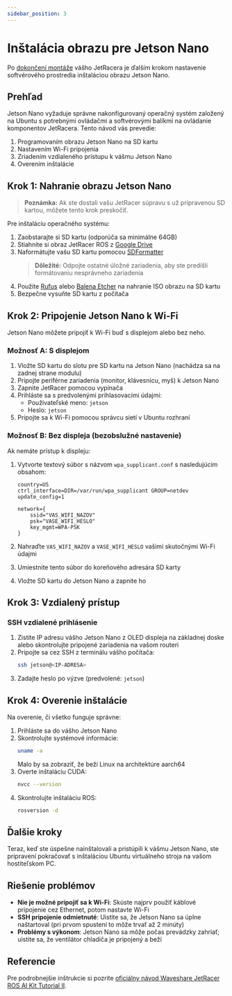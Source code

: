 ```yaml
---
sidebar_position: 3
---
```


# Inštalácia obrazu pre Jetson Nano

Po [dokončení montáže](/docs/assembly/assembly) vášho JetRacera je ďalším krokom nastavenie softvérového prostredia inštaláciou obrazu Jetson Nano.

## Prehľad

Jetson Nano vyžaduje správne nakonfigurovaný operačný systém založený na Ubuntu s potrebnými ovládačmi a softvérovými balíkmi na ovládanie komponentov JetRacera. Tento návod vás prevedie:

1. Programovaním obrazu Jetson Nano na SD kartu
2. Nastavením Wi-Fi pripojenia
3. Zriadením vzdialeného prístupu k vášmu Jetson Nano
4. Overením inštalácie

## Krok 1: Nahranie obrazu Jetson Nano

> **Poznámka:** Ak ste dostali vašu JetRacer súpravu s už pripravenou SD kartou, môžete tento krok preskočiť.

Pre inštaláciu operačného systému:

1. Zaobstarajte si SD kartu (odporúča sa minimálne 64GB)
2. Stiahnite si obraz JetRacer ROS z [Google Drive](https://drive.google.com/file/d/16OBLRNlrZaSkhVcC4xJ6VugtChmZw1_B/view?usp=sharing)
3. Naformátujte vašu SD kartu pomocou [SDFormatter](https://files.waveshare.com/upload/3/31/Panasonic_SDFormatter_%289%29.zip)
   > **Dôležité:** Odpojte ostatné úložné zariadenia, aby ste predišli formátovaniu nesprávneho zariadenia
4. Použite [Rufus](https://rufus.ie/en/) alebo [Balena Etcher](https://etcher.balena.io/) na nahranie ISO obrazu na SD kartu
5. Bezpečne vysuňte SD kartu z počítača

## Krok 2: Pripojenie Jetson Nano k Wi-Fi

Jetson Nano môžete pripojiť k Wi-Fi buď s displejom alebo bez neho.

### Možnosť A: S displejom

1. Vložte SD kartu do slotu pre SD kartu na Jetson Nano (nachádza sa na zadnej strane modulu)
2. Pripojte periférne zariadenia (monitor, klávesnicu, myš) k Jetson Nano
3. Zapnite JetRacer pomocou vypínača
4. Prihláste sa s predvolenými prihlasovacími údajmi:
   - Používateľské meno: `jetson`
   - Heslo: `jetson`
5. Pripojte sa k Wi-Fi pomocou správcu sietí v Ubuntu rozhraní

### Možnosť B: Bez displeja (bezobslužné nastavenie)

Ak nemáte prístup k displeju:

1. Vytvorte textový súbor s názvom `wpa_supplicant.conf` s nasledujúcim obsahom:

   ```
   country=US
   ctrl_interface=DIR=/var/run/wpa_supplicant GROUP=netdev
   update_config=1

   network={
       ssid="VAS_WIFI_NAZOV"
       psk="VASE_WIFI_HESLO"
       key_mgmt=WPA-PSK
   }
   ```

2. Nahraďte `VAS_WIFI_NAZOV` a `VASE_WIFI_HESLO` vašimi skutočnými Wi-Fi údajmi
3. Umiestnite tento súbor do koreňového adresára SD karty
4. Vložte SD kartu do Jetson Nano a zapnite ho

## Krok 3: Vzdialený prístup

### SSH vzdialené prihlásenie

1. Zistite IP adresu vášho Jetson Nano z OLED displeja na základnej doske alebo skontrolujte pripojené zariadenia na vašom routeri
2. Pripojte sa cez SSH z terminálu vášho počítača:
   ```bash
   ssh jetson@<IP-ADRESA>
   ```
3. Zadajte heslo po výzve (predvolené: `jetson`)

## Krok 4: Overenie inštalácie

Na overenie, či všetko funguje správne:

1. Prihláste sa do vášho Jetson Nano
2. Skontrolujte systémové informácie:
   ```bash
   uname -a
   ```
   Malo by sa zobraziť, že beží Linux na architektúre aarch64
3. Overte inštaláciu CUDA:
   ```bash
   nvcc --version
   ```
4. Skontrolujte inštaláciu ROS:
   ```bash
   rosversion -d
   ```

## Ďalšie kroky

Teraz, keď ste úspešne nainštalovali a pristúpili k vášmu Jetson Nano, ste pripravení pokračovať s inštaláciou Ubuntu virtuálneho stroja na vašom hostiteľskom PC.

## Riešenie problémov

- **Nie je možné pripojiť sa k Wi-Fi**: Skúste najprv použiť káblové pripojenie cez Ethernet, potom nastavte Wi-Fi
- **SSH pripojenie odmietnuté**: Uistite sa, že Jetson Nano sa úplne naštartoval (pri prvom spustení to môže trvať až 2 minúty)
- **Problémy s výkonom**: Jetson Nano sa môže počas prevádzky zahriať; uistite sa, že ventilátor chladiča je pripojený a beží

## Referencie

Pre podrobnejšie inštrukcie si pozrite [oficiálny návod Waveshare JetRacer ROS AI Kit Tutorial II](https://www.waveshare.com/wiki/JetRacer_ROS_AI_Kit_Tutorial_II%3A_Install_Jetson_Nano_Image).
